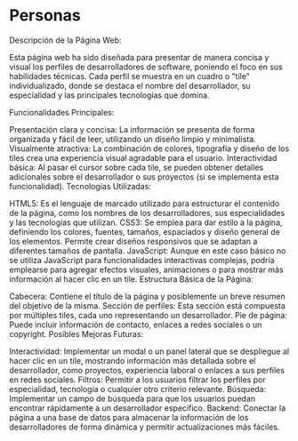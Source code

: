 # Personas

Descripción de la Página Web:

Esta página web ha sido diseñada para presentar de manera concisa y visual los perfiles de desarrolladores de software, poniendo el foco en sus habilidades técnicas. Cada perfil se muestra en un cuadro o "tile" individualizado, donde se destaca el nombre del desarrollador, su especialidad y las principales tecnologías que domina.

Funcionalidades Principales:

Presentación clara y concisa: La información se presenta de forma organizada y fácil de leer, utilizando un diseño limpio y minimalista.
Visualmente atractiva: La combinación de colores, tipografía y diseño de los tiles crea una experiencia visual agradable para el usuario.
Interactividad básica: Al pasar el cursor sobre cada tile, se pueden obtener detalles adicionales sobre el desarrollador o sus proyectos (si se implementa esta funcionalidad).
Tecnologías Utilizadas:

HTML5: Es el lenguaje de marcado utilizado para estructurar el contenido de la página, como los nombres de los desarrolladores, sus especialidades y las tecnologías que utilizan.
CSS3: Se emplea para dar estilo a la página, definiendo los colores, fuentes, tamaños, espaciados y diseño general de los elementos. Permite crear diseños responsivos que se adaptan a diferentes tamaños de pantalla.
JavaScript: Aunque en este caso básico no se utiliza JavaScript para funcionalidades interactivas complejas, podría emplearse para agregar efectos visuales, animaciones o para mostrar más información al hacer clic en un tile.
Estructura Básica de la Página:

Cabecera: Contiene el título de la página y posiblemente un breve resumen del objetivo de la misma.
Sección de perfiles: Esta sección está compuesta por múltiples tiles, cada uno representando un desarrollador.
Pie de página: Puede incluir información de contacto, enlaces a redes sociales o un copyright.
Posibles Mejoras Futuras:

Interactividad: Implementar un modal o un panel lateral que se despliegue al hacer clic en un tile, mostrando información más detallada sobre el desarrollador, como proyectos, experiencia laboral o enlaces a sus perfiles en redes sociales.
Filtros: Permitir a los usuarios filtrar los perfiles por especialidad, tecnología o cualquier otro criterio relevante.
Búsqueda: Implementar un campo de búsqueda para que los usuarios puedan encontrar rápidamente a un desarrollador específico.
Backend: Conectar la página a una base de datos para almacenar la información de los desarrolladores de forma dinámica y permitir actualizaciones más fáciles.
